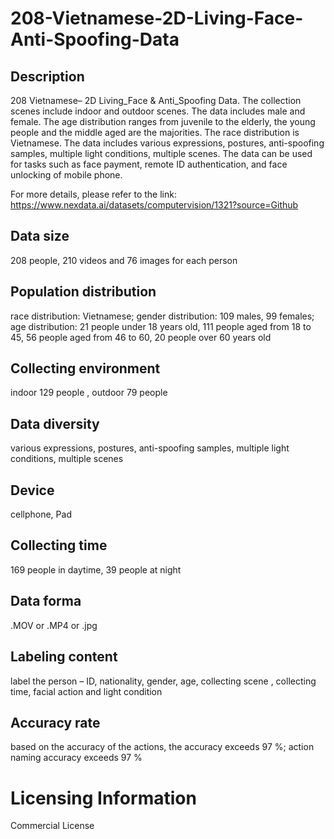 # 208-Vietnamese-2D-Living-Face-Anti-Spoofing-Data

## Description
208 Vietnamese– 2D Living_Face & Anti_Spoofing Data. The collection scenes include indoor and outdoor scenes. The data includes male and female. The age distribution ranges from juvenile to the elderly, the young people and the middle aged are the majorities. The race distribution is Vietnamese. The data includes various expressions, postures, anti-spoofing samples, multiple light conditions, multiple scenes. The data can be used for tasks such as face payment, remote ID authentication, and face unlocking of mobile phone.

For more details, please refer to the link: https://www.nexdata.ai/datasets/computervision/1321?source=Github


## Data size
208 people, 210 videos and 76 images for each person
## Population distribution
race distribution: Vietnamese; gender distribution: 109 males, 99 females; age distribution: 21 people under 18 years old, 111 people aged from 18 to 45, 56 people aged from 46 to 60, 20 people over 60 years old
## Collecting environment
indoor 129 people , outdoor 79 people
## Data diversity
various expressions, postures, anti-spoofing samples, multiple light conditions, multiple scenes
## Device
cellphone, Pad
## Collecting time
169 people in daytime, 39 people at night
## Data forma
.MOV or .MP4 or .jpg
## Labeling content
label the person – ID, nationality, gender, age, collecting scene , collecting time, facial action and light condition
## Accuracy rate
based on the accuracy of the actions, the accuracy exceeds 97 %; action naming accuracy exceeds 97 %
# Licensing Information
Commercial License
